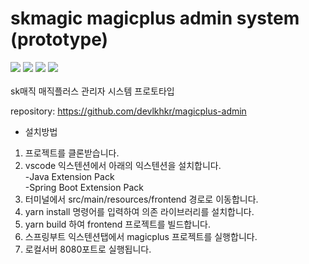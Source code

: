 # skmagic magicplus admin system (prototype)

<div>
<span><a href="https://spring.io/"><img src="https://img.shields.io/badge/-SpringBoot-23F7DF1E?style=for-the-badge&logo=SpringBoot&logoColor=white&color=6db33fa"></a></span>
<!-- <span><a href="https://www.oracle.com/kr/java/"><img src="https://img.shields.io/badge/-JDK17-23F7DF1E?style=for-the-badge&logoColor=white&color=6f4e37"></a></span> -->
<span><a href="https://ko.reactjs.org/"><img src="https://img.shields.io/badge/-React-23F7DF1E?style=for-the-badge&logo=React&logoColor=white&color=61DAFB"></a></span>
<span><a href="https://www.typescriptlang.org/"><img src="https://img.shields.io/badge/TypeScript-007ACC?style=for-the-badge&logo=typescript&logoColor=white"></a></span>
<span><a href="https://ant.design/"><img src="https://img.shields.io/badge/-AntDesign-23F7DF1E?style=for-the-badge&logo=antdesign&logoColor=white&color=f62f3e"></a></span>
</div>
<br />
sk매직 매직플러스 관리자 시스템 프로토타입

repository: https://github.com/devlkhkr/magicplus-admin

- 설치방법
1. 프로젝트를 클론받습니다.
2. vscode 익스텐션에서 아래의 익스텐션을 설치합니다.<br />-Java Extension Pack<br />-Spring Boot Extension Pack
3. 터미널에서 src/main/resources/frontend 경로로 이동합니다.
4. yarn install 명령어를 입력하여 의존 라이브러리를 설치합니다.
5. yarn build 하여 frontend 프로젝트를 빌드합니다.
6. 스프링부트 익스텐션탭에서 magicplus 프로젝트를 실행합니다.
7. 로컬서버 8080포트로 실행됩니다.
